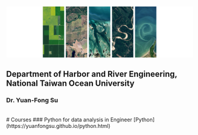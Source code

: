 ![Pytho](/LHRSE.png "Laboratory for Hydrology and Remote Sensing of Environment")
## Department of Harbor and River Engineering, National Taiwan Ocean University
### Dr. Yuan-Fong Su
<br>
# Courses
### Python for data analysis in Engineer
[Python](https://yuanfongsu.github.io/python.html)
<br>




